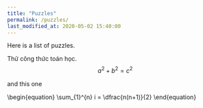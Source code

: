 ```yaml
---
title: "Puzzles"
permalink: /puzzles/
last_modified_at: 2020-05-02 15:40:00
---
```


Here is a list of puzzles.

Thử công thức toán học.
$$ a^2 + b^2 = c^2$$

and this one

\begin{equation}
  \sum_{1}^{n} i = \dfrac{n(n+1)}{2}
\end{equation}
